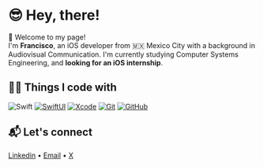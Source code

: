 # 😎 Hey, there!  

👋 Welcome to my page!  
I'm **Francisco**, an iOS developer from 🇲🇽 Mexico City with a background in Audiovisual Communication. I'm currently studying Computer Systems Engineering, and **looking for an iOS internship**.

## 🧑‍💻 Things I code with
![Swift](https://img.shields.io/badge/Swift-orange?style=flat&logo=swift&logoColor=white)
[![SwiftUI](https://badgen.net/badge/icon/SwiftUI?icon=swift&label&color=cyan)](https://developer.apple.com/xcode/swiftui/)
[![Xcode](https://badgen.net/badge/icon/Xcode?icon=xcode&label&color=green)](https://developer.apple.com/xcode/)
[![Git](https://badgen.net/badge/icon/Git?icon=git&label&color=F05032)](https://git-scm.com/)
[![GitHub](https://badgen.net/badge/icon/GitHub?icon=github&label&color=181717)](https://github.com/franciscoxcode)

## 📬 Let's connect
[Linkedin](https://www.linkedin.com/in/franciscoxcode) • [Email](mailto:fxcasillas.dev@gmail.com) • [X](https://x.com/franciscoxcode)

